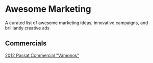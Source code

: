 # Awesome Marketing
A curated list of awesome marketing ideas, innovative campaigns, and brilliantly creative ads


## Commercials
[2012 Passat Commercial "Vámonos"](https://www.youtube.com/watch?v=RUqjKiGyPZ0)

